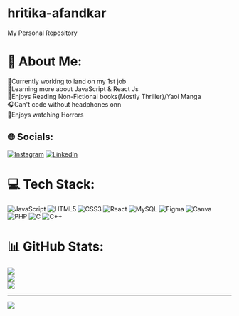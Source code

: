 # hritika-afandkar
My Personal Repository
# 💫 About Me:
🔭Currently working to land on my 1st job<br>🌱Learning more about JavaScript & React Js<br>📕Enjoys Reading Non-Fictional books(Mostly Thriller)/Yaoi Manga<br>🎧Can't code without headphones onn<br>🎦Enjoys watching Horrors



## 🌐 Socials:
[![Instagram](https://img.shields.io/badge/Instagram-%23E4405F.svg?logo=Instagram&logoColor=white)](https://instagram.com/hritika_afandkar) [![LinkedIn](https://img.shields.io/badge/LinkedIn-%230077B5.svg?logo=linkedin&logoColor=white)](https://linkedin.com/in/hritika-afandkar) 

# 💻 Tech Stack:
![JavaScript](https://img.shields.io/badge/javascript-%23323330.svg?style=for-the-badge&logo=javascript&logoColor=%23F7DF1E) ![HTML5](https://img.shields.io/badge/html5-%23E34F26.svg?style=for-the-badge&logo=html5&logoColor=white) ![CSS3](https://img.shields.io/badge/css3-%231572B6.svg?style=for-the-badge&logo=css3&logoColor=white) ![React](https://img.shields.io/badge/react-%2320232a.svg?style=for-the-badge&logo=react&logoColor=%2361DAFB) ![MySQL](https://img.shields.io/badge/mysql-%2300f.svg?style=for-the-badge&logo=mysql&logoColor=white) 	![Figma](https://img.shields.io/badge/figma-%23F24E1E.svg?style=for-the-badge&logo=figma&logoColor=white) ![Canva](https://img.shields.io/badge/Canva-%2300C4CC.svg?style=for-the-badge&logo=Canva&logoColor=white) ![PHP](https://img.shields.io/badge/php-%23777BB4.svg?style=for-the-badge&logo=php&logoColor=white) ![C](https://img.shields.io/badge/c-%2300599C.svg?style=for-the-badge&logo=c&logoColor=white) ![C++](https://img.shields.io/badge/c++-%2300599C.svg?style=for-the-badge&logo=c%2B%2B&logoColor=white)
# 📊 GitHub Stats:
![](https://github-readme-stats.vercel.app/api?username=hritikaafandkar&theme=react&hide_border=true&include_all_commits=false&count_private=false)<br/>
![](https://github-readme-streak-stats.herokuapp.com/?user=hritikaafandkar&theme=react&hide_border=true)<br/>
![](https://github-readme-stats.vercel.app/api/top-langs/?username=hritikaafandkar&theme=react&hide_border=true&include_all_commits=false&count_private=false&layout=compact)

---
[![](https://visitcount.itsvg.in/api?id=hritikaafandkar&icon=0&color=0)](https://visitcount.itsvg.in)

<!-- Proudly created with GPRM ( https://gprm.itsvg.in ) -->

